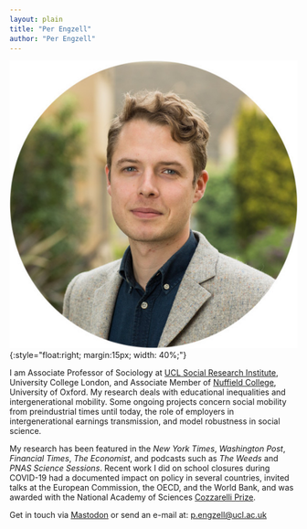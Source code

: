 ```yaml
---
layout: plain
title: "Per Engzell"
author: "Per Engzell"
---
```


![Per Engzell](portrait.jpg){:style="float:right; margin:15px; width: 40%;"}

I am Associate Professor of Sociology at [UCL Social Research Institute](https://www.ucl.ac.uk/ioe/departments-and-centres/departments/ucl-social-research-institute), University College London, and Associate Member of [Nuffield College](https://www.nuffield.ox.ac.uk), University of Oxford. My research deals with educational inequalities and intergenerational mobility. Some ongoing projects concern social mobility from preindustrial times until today, the role of employers in intergenerational earnings transmission, and model robustness in social science.
 
My research has been featured in the *New York Times*, *Washington Post*, *Financial Times*, *The Economist*, and podcasts such as *The Weeds* and *PNAS Science Sessions*. Recent work I did on school closures during COVID-19 had a documented impact on policy in several countries, invited talks at the European Commission, the OECD, and the World Bank, and was awarded with the National Academy of Sciences [Cozzarelli Prize](https://www.youtube.com/watch?v=Yhuv1yJrdC4).

Get in touch via <a rel="me" href="https://sciences.social/@per">Mastodon</a> or send an e-mail at: [p.engzell@ucl.ac.uk](mailto:p.engzell@ucl.ac.uk)

